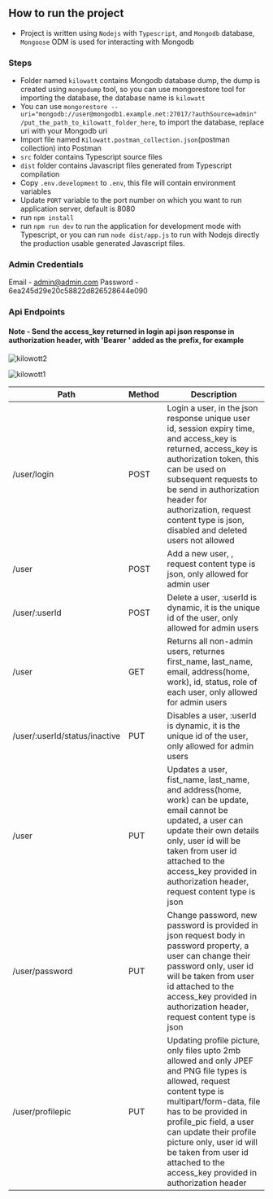 ## How to run the project

- Project is written using `Nodejs` with `Typescript`, and `Mongodb` database, `Mongoose` ODM is used for interacting with Mongodb

### Steps
- Folder named `kilowatt` contains Mongodb database dump, the dump is created using `mongodump` tool, so you can use mongorestore tool for importing the database, the database name is `kilowatt`
- You can use `mongorestore --uri="mongodb://user@mongodb1.example.net:27017/?authSource=admin" /put_the_path_to_kilowatt_folder_here`, to import the database, replace uri with your Mongodb uri
- Import file named `Kilowatt.postman_collection.json`(postman collection) into Postman
- `src` folder contains Typescript source files
- `dist` folder contains Javascript files generated from Typescript compilation
- Copy `.env.development` to `.env`, this file will contain environment variables
- Update `PORT` variable to the port number on which you want to run application server, default is 8080
- run `npm install`
- run `npm run dev` to run the application for development mode with Typescript, or you can run `node dist/app.js` to run with Nodejs directly the production usable generated Javascript files.

### Admin Credentials
Email - admin@admin.com
Password - 6ea245d29e20c58822d826528644e090

### Api Endpoints

#### Note - Send the access_key returned in login api json response in authorization header, with 'Bearer ' added as the prefix, for example 

![kilowott2](https://user-images.githubusercontent.com/23162713/166186699-e0c41fd4-2c5d-4a47-99f9-783e3ec41c0a.png)

![kilowott1](https://user-images.githubusercontent.com/23162713/166186712-8e5866c7-212a-4537-ae01-b80b096ff17f.png)

| Path  | Method | Description |
| ------------- | ------------- | ------------- |
| /user/login  | POST | Login a user, in the json response unique user id, session expiry time, and access_key is returned, access_key is authorization token, this can be used on subsequent requests to be send in authorization header for authorization, request content type is json, disabled and deleted users not allowed |
| /user | POST | Add a new user, , request content type is json, only allowed for admin user |
| /user/:userId | POST | Delete a user, :userId is dynamic, it is the unique id of the user, only allowed for admin users |
| /user | GET | Returns all non-admin users, returnes first_name, last_name, email, address(home, work), id, status, role of each user, only allowed for admin users |
| /user/:userId/status/inactive | PUT | Disables a user, :userId is dynamic, it is the unique id of the user, only allowed for admin users |
| /user | PUT | Updates a user, fist_name, last_name, and address(home, work) can be update, email cannot be updated, a user can update their own details only, user id will be taken from user id attached to the access_key provided in authorization header, request content type is json |
| /user/password | PUT | Change password, new password is provided in json request body in password property, a user can change their password only, user id will be taken from user id attached to the access_key provided in authorization header, request content type is json |
| /user/profilepic | PUT | Updating profile picture, only files upto 2mb allowed and only JPEF and PNG file types is allowed, request content type is multipart/form-data, file has to be provided in profile_pic field, a user can update their profile picture only, user id will be taken from user id attached to the access_key provided in authorization header |




